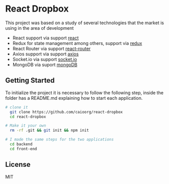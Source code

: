 React Dropbox
======================================

This project was based on a study of several technologies that the market is using in the area of development

- React support via support [react](https://babeljs.io)
- Redux for state management among others, support via [redux](https://redux.js.org/)
- React Router via support [react-router](https://github.com/ReactTraining/react-router/tree/v3/docs)
- Axios support via support [axios](https://github.com/axios/axios)
- Socket.io via support [socket.io](https://socket.io)
- MongoDB via suport [mongoDB](https://www.mongodb.com/)

Getting Started
---------------
To initialize the project it is necessary to follow the following step, inside the folder has a README.md explaining how to start each application.

```sh
# clone it
  git clone https://github.com/caioorg/react-dropbox
  cd react-dropbox

# Make it your own
  rm -rf .git && git init && npm init

# I made the same steps for the two applications
  cd backend
  cd front-end
```

License
-------

MIT
